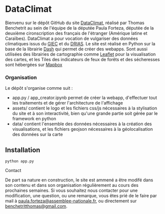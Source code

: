# DataClimat
Bienvenu sur le dépôt GitHub du site [DataClimat](https://www.dataclimat.fr/), réalisé par Thomas Benchetrit au sein de l'équipe de la députée Paula Forteza, 
députée de la deuxième cironscription des français de l'étranger (Amérique latine et Caraïbes).
DataClimat a pour vocation de vulgariser des données climatiques issus du [GIEC](https://www.ipcc.ch/report/ar6/wg1/) et du [DRIAS](http://www.drias-climat.fr/).
Le site est réalisé en Python sur la base de la librairie [Dash](https://plotly.com/dash/) qui permet de créer des webapps. 
Sont aussi utilisées des librairies de cartographie comme [Leaflet](https://leafletjs.com/) pour la visualisation des cartes, et les Tiles des indicateurs de feux de forêts et des
sécheresses sont hébergées sur [Mapbox](https://www.mapbox.com/)
### Organisation
Le dépôt s'organise comme suit : 
<ul>
<li>app.py / app_creator.ipynb permet de créer la webapp, d'effectuer tout les traitements et de gérer l'architecture de l'affichage </li>
<li>assets/ contient le logo et les fichiers css/js nécessaires à la stylisation du site et à son interactivité, bien qu'une grande partie soit gérée par le framework en python </li>
<li> data/ contient l'ensemble des données nécessaires à la création des visualisations, et les fichiers geojson nécessaires à la géolocalisation des données sur la carte </li>
</ul>

## Installation

```
python app.py
```

 Contact

De part sa nature en construction, le site est ammené a être modifé dans son contenu et dans son organisation régulièrement au cours des prochaines semaines.
Si vous souhaitez nous contacter pour une modification, une question, ou une remarque, vous êtes prié de le faire par mail à <paula.forteza@assemblee-nationale.fr>, 
ou directement sur <benchetritthomas@gmail.com>.
